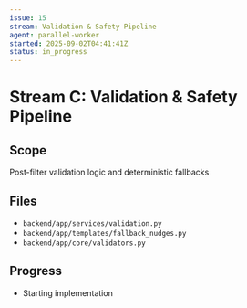 ```yaml
---
issue: 15
stream: Validation & Safety Pipeline
agent: parallel-worker
started: 2025-09-02T04:41:41Z
status: in_progress
---
```


# Stream C: Validation & Safety Pipeline

## Scope
Post-filter validation logic and deterministic fallbacks

## Files
- `backend/app/services/validation.py`
- `backend/app/templates/fallback_nudges.py`
- `backend/app/core/validators.py`

## Progress
- Starting implementation